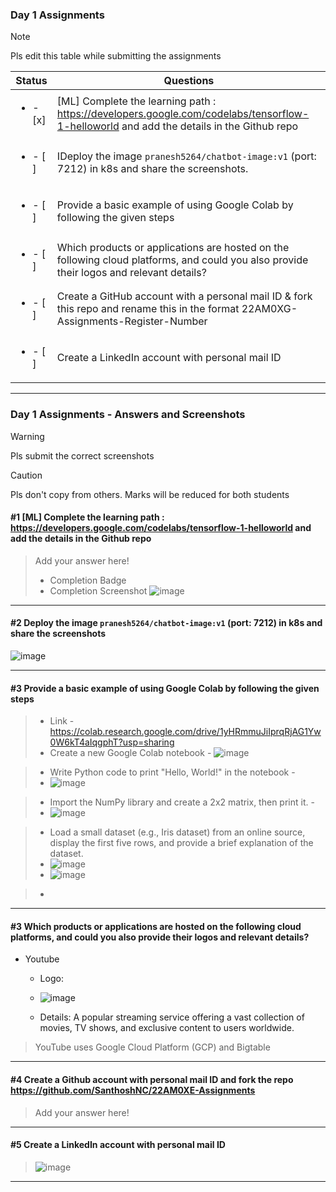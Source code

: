 ### Day 1 Assignments

> [!NOTE]
> Pls edit this table while submitting the assignments

| Status         | Questions     | 
|----------------|---------------|
| <ul><li>- [x] </li></ul> | [ML] Complete the learning path : https://developers.google.com/codelabs/tensorflow-1-helloworld and add the details in the Github repo |
| <ul><li>- [ ] </li></ul> | IDeploy the image `pranesh5264/chatbot-image:v1` (port: 7212) in k8s and share the screenshots.|
| <ul><li>- [ ] </li></ul> | Provide a basic example of using Google Colab by following the given steps |
| <ul><li>- [ ] </li></ul> | Which products or applications are hosted on the following cloud platforms, and could you also provide their logos and relevant details?  |
| <ul><li>- [ ] </li></ul> | Create a GitHub account with a personal mail ID & fork this repo and rename this in the format 22AM0XG-Assignments-Register-Number  |
| <ul><li>- [ ] </li></ul> | Create a LinkedIn account with personal mail ID  |

***

### Day 1 Assignments - Answers and Screenshots

> [!WARNING]
> Pls submit the correct screenshots

> [!CAUTION]
> Pls don't copy from others. Marks will be reduced for both students

#### #1 [ML] Complete the learning path : https://developers.google.com/codelabs/tensorflow-1-helloworld and add the details in the Github repo
> Add your answer here!
> - Completion Badge
> - Completion Screenshot	![image](https://github.com/user-attachments/assets/d018609c-f48f-4e88-9497-676101de7b11)


***


#### #2 Deploy the image `pranesh5264/chatbot-image:v1` (port: 7212) in k8s and share the screenshots
![image](https://github.com/user-attachments/assets/fa0c02de-44a5-4cf2-aedd-77cc740e3faf)

***
#### #3 Provide a basic example of using Google Colab by following the given steps
> - Link - https://colab.research.google.com/drive/1yHRmmuJiIprqRjAG1Yw0W6kT4aIqgphT?usp=sharing
> - Create a new Google Colab notebook -
![image](https://github.com/user-attachments/assets/ee5116a6-a20a-405b-9272-d161eda25b28)


> - Write Python code to print "Hello, World!" in the notebook -
> - ![image](https://github.com/user-attachments/assets/fb31ec58-6933-4541-9195-63bd743a5257)

> - Import the NumPy library and create a 2x2 matrix, then print it. -
> - ![image](https://github.com/user-attachments/assets/4f7a963e-f3f6-4399-b26d-3b2dede831bd)


> - Load a small dataset (e.g., Iris dataset) from an online source, display the first five rows, and provide a brief explanation of the dataset.
> - ![image](https://github.com/user-attachments/assets/5008d847-3a91-4401-be3b-2cb0e885dd00)
> - ![image](https://github.com/user-attachments/assets/db173dea-90af-466f-b0a7-ab5ddea68569)


> - 
***



#### #3 Which products or applications are hosted on the following cloud platforms, and could you also provide their logos and relevant details? 
- Youtube
  - Logo:
  - ![image](https://github.com/user-attachments/assets/f809fab9-7ccd-4459-9c15-e71cb98d79a6)

  - Details: A popular streaming service offering a vast collection of movies, TV shows, and exclusive content to users worldwide.

> YouTube uses Google Cloud Platform (GCP) and Bigtable

***

#### #4 Create a Github account with personal mail ID and fork the repo https://github.com/SanthoshNC/22AM0XE-Assignments
> Add your answer here!

***

#### #5 Create a LinkedIn account with personal mail ID
> ![image](https://github.com/user-attachments/assets/2d53365e-c59d-4652-b69c-c826948f3556)

***
